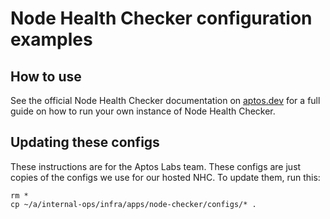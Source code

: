 # Node Health Checker configuration examples

## How to use
See the official Node Health Checker documentation on [aptos.dev](https://aptos.dev/nodes/node-health-checker/index) for a full guide on how to run your own instance of Node Health Checker. 

## Updating these configs
These instructions are for the Aptos Labs team. These configs are just copies of the configs we use for our hosted NHC. To update them, run this:
```
rm *
cp ~/a/internal-ops/infra/apps/node-checker/configs/* .
```

